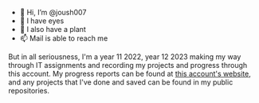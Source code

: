 - 👋 Hi, I’m @joush007
- 👀 I have eyes
- 🌱 I also have a plant
- 📫 Mail is able to reach me

But in all seriousness, I'm a year 11 2022, year 12 2023 making my way through IT assignments and recording my projects and progress through this account. My progress reports can be found at [this account's website](https://joush007.github.io), and any projects that I've done and saved can be found in my public repositories.

<!---
joush007/joush007 is a ✨ special ✨ repository because its `README.md` (this file) appears on your GitHub profile.
You can click the Preview link to take a look at your changes.
--->
